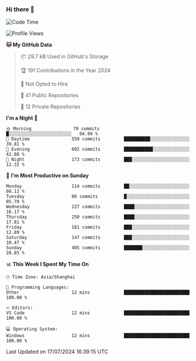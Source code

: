 ### Hi there 👋

<!--
**robinWongM/robinWongM** is a ✨ _special_ ✨ repository because its `README.md` (this file) appears on your GitHub profile.

Here are some ideas to get you started:

- 🔭 I’m currently working on ...
- 🌱 I’m currently learning ...
- 👯 I’m looking to collaborate on ...
- 🤔 I’m looking for help with ...
- 💬 Ask me about ...
- 📫 How to reach me: ...
- 😄 Pronouns: ...
- ⚡ Fun fact: ...
-->

<!--START_SECTION:waka-->
![Code Time](http://img.shields.io/badge/Code%20Time-255%20hrs%2043%20mins-blue)

![Profile Views](http://img.shields.io/badge/Profile%20Views-1-blue)

**🐱 My GitHub Data** 

> 📦 29.7 kB Used in GitHub's Storage 
 > 
> 🏆 191 Contributions in the Year 2024
 > 
> 🚫 Not Opted to Hire
 > 
> 📜 41 Public Repositories 
 > 
> 🔑 12 Private Repositories 
 > 
**I'm a Night 🦉** 

```text
🌞 Morning                70 commits          █░░░░░░░░░░░░░░░░░░░░░░░░   04.99 % 
🌆 Daytime                559 commits         ██████████░░░░░░░░░░░░░░░   39.81 % 
🌃 Evening                602 commits         ███████████░░░░░░░░░░░░░░   42.88 % 
🌙 Night                  173 commits         ███░░░░░░░░░░░░░░░░░░░░░░   12.32 % 
```
📅 **I'm Most Productive on Sunday** 

```text
Monday                   114 commits         ██░░░░░░░░░░░░░░░░░░░░░░░   08.12 % 
Tuesday                  80 commits          █░░░░░░░░░░░░░░░░░░░░░░░░   05.70 % 
Wednesday                227 commits         ████░░░░░░░░░░░░░░░░░░░░░   16.17 % 
Thursday                 250 commits         ████░░░░░░░░░░░░░░░░░░░░░   17.81 % 
Friday                   181 commits         ███░░░░░░░░░░░░░░░░░░░░░░   12.89 % 
Saturday                 147 commits         ███░░░░░░░░░░░░░░░░░░░░░░   10.47 % 
Sunday                   405 commits         ███████░░░░░░░░░░░░░░░░░░   28.85 % 
```


📊 **This Week I Spent My Time On** 

```text
🕑︎ Time Zone: Asia/Shanghai

💬 Programming Languages: 
Other                    12 mins             █████████████████████████   100.00 % 

🔥 Editors: 
VS Code                  12 mins             █████████████████████████   100.00 % 

💻 Operating System: 
Windows                  12 mins             █████████████████████████   100.00 % 
```


 Last Updated on 17/07/2024 16:39:15 UTC
<!--END_SECTION:waka-->
